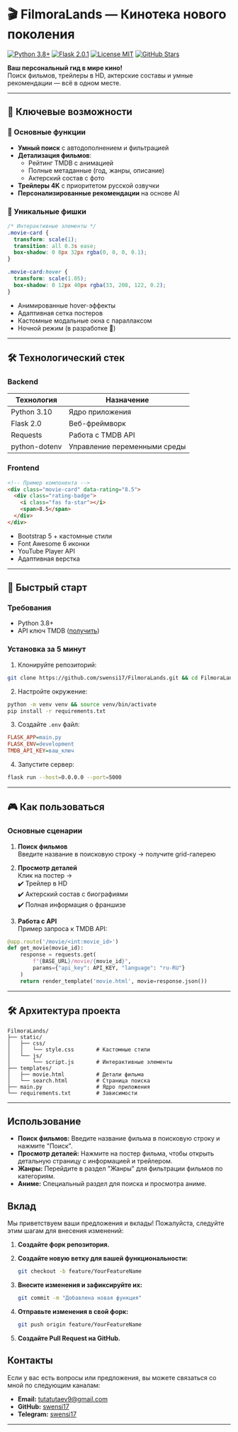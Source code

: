 # 🎬 FilmoraLands — Кинотека нового поколения

[![Python 3.8+](https://img.shields.io/badge/Python-3.8%2B-%233776AB?logo=python)](https://www.python.org/)
[![Flask 2.0.1](https://img.shields.io/badge/Flask-2.0.1-%23000?logo=flask)](https://flask.palletsprojects.com/)
[![License MIT](https://img.shields.io/badge/License-MIT-%23brightgreen)](https://opensource.org/licenses/MIT)
[![GitHub Stars](https://img.shields.io/github/stars/swensi17/FilmoraLands?style=social)](https://github.com/swensi17/FilmoraLands/stargazers)

**Ваш персональный гид в мире кино!**  
Поиск фильмов, трейлеры в HD, актерские составы и умные рекомендации — всё в одном месте.

---

## 🌟 Ключевые возможности

### 🎥 Основные функции
- **Умный поиск** с автодополнением и фильтрацией
- **Детализация фильмов**: 
  - Рейтинг TMDB с анимацией
  - Полные метаданные (год, жанры, описание)
  - Актерский состав с фото
- **Трейлеры 4K** с приоритетом русской озвучки
- **Персонализированные рекомендации** на основе AI

### 🎨 Уникальные фишки
```css
/* Интерактивные элементы */
.movie-card {
  transform: scale(1);
  transition: all 0.3s ease;
  box-shadow: 0 8px 32px rgba(0, 0, 0, 0.1);
}

.movie-card:hover {
  transform: scale(1.05);
  box-shadow: 0 12px 40px rgba(33, 208, 122, 0.2);
}
```
- Анимированные hover-эффекты
- Адаптивная сетка постеров
- Кастомные модальные окна с параллаксом
- Ночной режим (в разработке 🔧)

---

## 🛠 Технологический стек

### Backend
| Технология       | Назначение                     |
|------------------|--------------------------------|
| Python 3.10      | Ядро приложения               |
| Flask 2.0        | Веб-фреймворк                |
| Requests         | Работа с TMDB API            |
| python-dotenv     | Управление переменными среды |

### Frontend
```html
<!-- Пример компонента -->
<div class="movie-card" data-rating="8.5">
  <div class="rating-badge">
    <i class="fas fa-star"></i>
    <span>8.5</span>
  </div>
</div>
```
- Bootstrap 5 + кастомные стили
- Font Awesome 6 иконки
- YouTube Player API
- Адаптивная верстка

---

## 🚀 Быстрый старт

### Требования
- Python 3.8+
- API ключ TMDB ([получить](https://www.themoviedb.org/documentation/api))

### Установка за 5 минут
1. Клонируйте репозиторий:
```bash
git clone https://github.com/swensi17/FilmoraLands.git && cd FilmoraLands
```

2. Настройте окружение:
```bash
python -m venv venv && source venv/bin/activate
pip install -r requirements.txt
```

3. Создайте `.env` файл:
```ini
FLASK_APP=main.py
FLASK_ENV=development
TMDB_API_KEY=ваш_ключ
```

4. Запустите сервер:
```bash
flask run --host=0.0.0.0 --port=5000
```

---

## 🎮 Как пользоваться

### Основные сценарии
1. **Поиск фильмов**  
   Введите название в поисковую строку → получите grid-галерею

2. **Просмотр деталей**  
   Клик на постер →  
   ✔️ Трейлер в HD  
   ✔️ Актерский состав с биографиями  
   ✔️ Полная информация о франшизе

3. **Работа с API**  
Пример запроса к TMDB API:
```python
@app.route('/movie/<int:movie_id>')
def get_movie(movie_id):
    response = requests.get(
        f"{BASE_URL}/movie/{movie_id}",
        params={"api_key": API_KEY, "language": "ru-RU"}
    )
    return render_template('movie.html', movie=response.json())
```

---

## 🛠 Архитектура проекта

```
FilmoraLands/
├── static/
│   ├── css/
│   │   └── style.css       # Кастомные стили
│   └── js/
│       └── script.js       # Интерактивные элементы
├── templates/
│   ├── movie.html          # Детали фильма
│   └── search.html         # Страница поиска
├── main.py                 # Ядро приложения
└── requirements.txt        # Зависимости
```

---
## Использование

- **Поиск фильмов:** Введите название фильма в поисковую строку и нажмите "Поиск".
- **Просмотр деталей:** Нажмите на постер фильма, чтобы открыть детальную страницу с информацией и трейлером.
- **Жанры:** Перейдите в раздел "Жанры" для фильтрации фильмов по категориям.
- **Аниме:** Специальный раздел для поиска и просмотра аниме.

## Вклад

Мы приветствуем ваши предложения и вклады! Пожалуйста, следуйте этим шагам для внесения изменений:

1. **Создайте форк репозитория.**
2. **Создайте новую ветку для вашей функциональности:**

    ```bash
    git checkout -b feature/YourFeatureName
    ```

3. **Внесите изменения и зафиксируйте их:**

    ```bash
    git commit -m "Добавлена новая функция"
    ```

4. **Отправьте изменения в свой форк:**

    ```bash
    git push origin feature/YourFeatureName
    ```

5. **Создайте Pull Request на GitHub.**

## Контакты

Если у вас есть вопросы или предложения, вы можете связаться со мной по следующим каналам:

- **Email:** [tutatutaev9@gmail.com](mailto:your_email@example.com)
- **GitHub:** [swensi17](https://github.com/swensi17)
- **Telegram:** [swensi17](https://t.me/swensi17)

---

